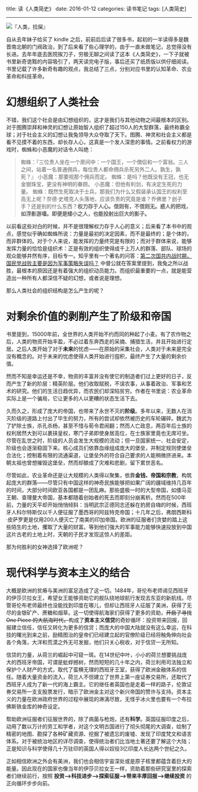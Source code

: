 title: 读《人类简史》
date: 2016-01-12
categories: 读书笔记
tags: [人类简史]

---

![『人类，捡屎』](http://ww3.sinaimg.cn/mw1024/620233dbgw1evktg2xeg7j20i20hjmxk.jpg)

<!--more-->

自从去年妹子给买了 kindle 之后，前前后后读了很多书，起初的一半读得多是魏晋南北朝的门阀政治，到了后来看了些心理学的，由于一直未做笔记，总觉得没有长进。去年年底去医院挨刀子，穷极无聊之间读了这本《人类简史》，一下子就被书里新奇诡黠的内容吸引了，两天读完电子版，事后还买了纸质版以供仔细阅读。书里记载了许多新奇有趣的观点，我总结了三点，分别对应书里的认知革命、农业革命和科技革命。

# 幻想组织了人类社会

不错，我们这个社会是由幻想组织的，这才是我们与其他动物之间最根本的区别。对于图腾崇拜和神灵的幻想让原始智人组织了超过150人的大型群落，最终称霸全球；对于社会主义的幻想让我兔领导大众夺取了天下。图腾、神灵和社会主义都是看不见摸不着的东西，却长存人心，这真是一个发人深思的事情。之前看权力的游戏时，蜘蛛和小恶魔的对话令人叫绝：

> 蜘蛛：『三位贵人坐在一个房间中：一个国王，一个僧侣和一个富翁。三人之间，站着一名普通佣兵，每位贵人都命佣兵杀死另外二人。孰生，孰死？』
> 小恶魔：那要视那个佣兵而定。
> 蜘蛛：是吗？他既没有王冠，也无金银珠宝，更没有神明的眷顾。
> 小恶魔：但他有利剑，有决定生死的力量。
> 蜘蛛：既然生死取决于士兵，那我们为什么又假装承认国王的权利至高无上呢？奈德·史塔克人头落地，应该负责的究竟是谁？乔佛里？刽子手？还是别的什么东西？**权力存于人心。信则有，不信则无。惑人的把戏，如浮影游墙。即便是矮小之人，也能投射出巨大的影子。**

以前看这些对白的时候，并不是很理解权力存于人心的意义；后来看了本书中的观点，感觉似乎确如蜘蛛所说：力量是最初的决定因素，而不是最终的；是个体的，而非群体的。对于个人来说，能发挥的力量终究是有限的；而对于群体来说，能够发挥力量的恰恰是组织术：正是有效的组织使得成千上万人的群落、部队、球场的观众能够井然有序，目标专一。知乎里有一个著名的问答：[第二次国共内战时期，国民党战败主要是因为军事策略失误吗？](http://zhihu.com/question/20529731/answer/36331627) 中督公就在答案里提到，我兔之所以战胜，最根本的原因还是有着强大的组织动员能力。而组织最重要的一点，就是能营造出一种所有人都深信不疑的幻想，或者说是理想。

那么人类社会的组织结构是怎么产生的呢？

# 对剩余价值的剥削产生了阶级和帝国

书里提到，15000年前，全世界的人类开始不约而同的种起了小麦。有了农作物之后，人类的物资开始丰盈，不必过着东奔西走的采摘、捕猎生活，并且开始进行定居。之后人类开始了对于**未来**的忧虑——在原始的采集社会，人类对于未来是完全没有概念的。对于未来的忧虑使得人类开始进行囤积，最终产生了大量的剩余价值。

然而不知是幸运还是不幸，物资的丰富并没有使它的制造者们过上更好的日子，反而产生了新的阶层：精英阶层。他们收取赋税，不误农事，从事着政治、军事和艺术的研究。他们的生活日趋优异，而农民们却深陷贫穷。作者在书里说：农业革命实际上是一个骗局，它让更多的人以更糟的状态生活下去。

久而久之，形成了庞大的帝国，也带来了永世不灭的**阶级**。多年以来，无数人在消灭阶级的道路上付出了毕生的努力，所有的尝试却依然被历史的车轮碾碎。魏武为了铲除士族，杀孔杀杨，甚至不惜与荀令君闹翻；然而人亡政息，两百年后士族的权利居然大到可以裹挟皇权，寒门子弟即使身居高位，在士族家里竟也无席可坐。尽管在乱世之时，阶级的人员会发生大规模的流动；但一旦国家统一、社会安定，阶级也会逐渐稳固下来。核心成员们依靠血缘组成庞大的堡垒，并制定规则使堡垒合法化；控制着有限的流通渠道，让堡垒外的符合自己要求的人能稍微挤进来。本朝太祖也曾想摧毁这堡垒，然而却酿成了灾难和悲剧，留下累世恶名。

尽管如此，农业革命还是让大规模的人类得以聚集，依靠**金钱、帝国和宗教**，构筑起庞大的群落——尽管只有中国这样的神奇民族能够把如果广阔的疆域维持几百年的时间，大部分时间欧亚各国都是一团乱麻。那些盛极一时的大型帝国，如倭马亚王朝、查理曼大帝国，基本都随着创始者的死去而即刻分崩离析。然而在500年前，力量的天平却开始悄悄倾斜：当明武宗正德同志还躲在豹房自嗨的时候，西班牙人科尔特斯仅以千人便征服了墨西哥的阿兹特克帝国；十几年之后，弗朗西斯科·皮萨罗更是仅用200人便灭亡了南美的印加帝国。欧洲的征服者们贪婪的踏上这些陌生的土地，攫取了大量的财富。等到他们强大的军事能力能够快速投放到中国这片古老的土地上时，天朝的子民才发现这惊人的差距。

那为何胜利的女神选择了欧洲呢？

# 现代科学与资本主义的结合

大概是欧洲的贫瘠与美洲的富足造成了这一切。1484年，哥伦布老师谒见西班牙的伊莎贝拉女王，希望女王能够资助它的舰队绕地球航行发现去东亚的新航线。尽管哥伦布老师最终也没能找到印度在哪儿，但却让西班牙人征服了美洲，获得了无尽的金银矿产、蔗糖和烟草。这一切使得航海家们获得了更多的资助，~~开启了寻找 One Piece 的大航海时代，~~构成了**资本主义信贷**的奇妙循环：投资带来回报，回报建立信任，信任又转化为更多的信贷；而庞大的中国大陆就没有这么幸运，在科技的曙光到来之前，励精图治的皇帝们已经建立起的官僚阶级已经将触角伸向社会各个角落，大洋和荒漠之外无可发掘，他们只关心税收，对于信贷一无所知。

信贷的力量，从荷兰的崛起中可窥一斑。在14世纪中叶，小小的荷兰想要挑战庞大的西班牙帝国，可谓是蚍蜉撼树，然而短短的几十年之内，荷兰利用司法独立和保护个人财产的方式，取代了蛮横无理的西班牙王室，获得了欧洲金融体系的信任。随着大量资金的流入，荷兰人不但建立了世界上第一座证券交易所，还取代了西班牙人成为了新一代的海上霸主。它的继任者英国也是走着一样的路子，伦敦证券交易所一支支股票发行，暗示了欧洲金主对这个新兴帝国的赞许与支持。资本主义的力量在欧洲政府世界的过程中展现的淋漓尽致，无怪乎冰火里也要有一个布拉佛斯铁金库的神奇设定。

帮助欧洲征服者们征服世界的，除了病菌与枪炮，还有**科学**。英国征服印度之后，动用了数以万计的劳工和学者，对这个文明古国进行了彻头彻尾的大调查，绘制了精密的地图、勘探了各种矿藏资源、挖掘了被遗忘的废墟、发现了印度梵文和语言体系。对于被统治地区的详尽调查，使得统治者们比当地土著还要了解这个大陆；正是知识与科学使得几十万驻印的英国人得以奴役3亿印度人长达两个世纪之久。

正如相信欧洲之外会有美洲，我们也会相信宇宙深处或是原子核里都蕴含着巨大的能量。因此现在的国家也像当年的伊莎贝拉女王一样，资助着那些研究室里的探索者们继续前行，按照 **投资-->科技进步-->探索征服-->带来丰厚回报-->继续投资** 的正向循环步步向前。



